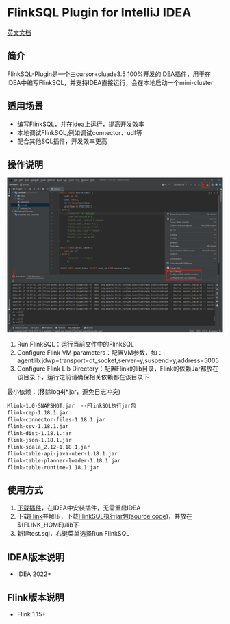 # FlinkSQL Plugin for IntelliJ IDEA

[英文文档](README.md)

## 简介
FlinkSQL-Plugin是一个由cursor+cluade3.5 100%开发的IDEA插件，用于在IDEA中编写FlinkSQL，并支持IDEA直接运行，会在本地启动一个mini-cluster

## 适用场景
- 编写FlinkSQL，并在idea上运行，提高开发效率
- 本地调试FlinkSQL,例如调试connector、udf等
- 配合其他SQL插件，开发效率更高

## 操作说明
![如图1](./doc/1.png)
1. Run FlinkSQL：运行当前文件中的FlinkSQL
2. Configure Flink VM parameters：配置VM参数，如：-agentlib:jdwp=transport=dt_socket,server=y,suspend=y,address=5005
3. Configure Flink Lib Directory：配置Flink的lib目录，Flink的依赖Jar都放在该目录下，运行之前请确保相关依赖都在该目录下

最小依赖：(移除log4j*.jar，避免日志冲突)
```
Mlink-1.0-SNAPSHOT.jar  --FlinkSQL执行jar包
flink-cep-1.18.1.jar
flink-connector-files-1.18.1.jar
flink-csv-1.18.1.jar
flink-dist-1.18.1.jar
flink-json-1.18.1.jar
flink-scala_2.12-1.18.1.jar
flink-table-api-java-uber-1.18.1.jar
flink-table-planner-loader-1.18.1.jar
flink-table-runtime-1.18.1.jar
```

## 使用方式
1. [下载插件](https://github.com/MOBIN-F/FlinkSQL-Plugin/releases/download/Release-1.0/FlinkSQL-Plugin-1.0.zip)，在IDEA中安装插件，无需重启IDEA
2. 下载[Flink](https://flink.apache.org/zh/downloads/)并解压，下载[FlinkSQL执行jar包](https://github.com/MOBIN-F/FlinkSQL-Plugin/releases/download/Release-1.0/Mlink-1.0-SNAPSHOT.jar)([source code](https://github.com/MOBIN-F/Mlink))，并放在${FLINK_HOME}/lib下
3. 新建test.sql，右键菜单选择Run FlinkSQL

## IDEA版本说明
- IDEA 2022+

## Flink版本说明
- Flink 1.15+